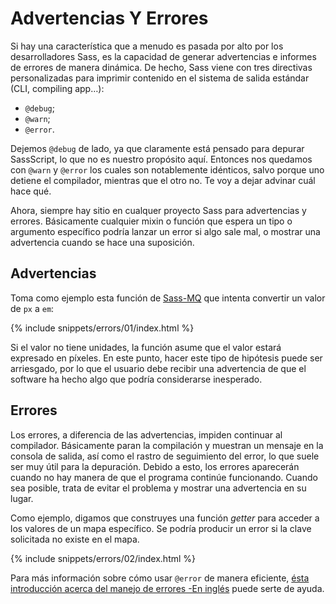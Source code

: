 
# Advertencias Y Errores

Si hay una característica que a menudo es pasada por alto por los desarrolladores Sass, es la capacidad de generar advertencias e informes de errores de manera dinámica. De hecho, Sass viene con tres directivas personalizadas para imprimir contenido en el sistema de salida estándar (CLI, compiling app…):

* `@debug`;
* `@warn`;
* `@error`.

Dejemos `@debug` de lado, ya que claramente está pensado para depurar SassScript, lo que no es nuestro propósito aquí. Entonces nos quedamos con `@warn` y `@error` los cuales son notablemente idénticos, salvo porque uno detiene el compilador, mientras que el otro no. Te voy a dejar advinar cuál hace qué.

Ahora, siempre hay sitio en cualquer proyecto Sass para advertencias y errores. Básicamente cualquier mixin o función que espera un tipo o argumento específico podría lanzar un error si algo sale mal, o mostrar una advertencia cuando se hace una suposición.

## Advertencias

Toma como ejemplo esta función de [Sass-MQ](https://github.com/sass-mq/sass-mq) que intenta convertir un valor de `px` a `em`:

{% include snippets/errors/01/index.html %}

Si el valor no tiene unidades, la función asume que el valor estará expresado en píxeles. En este punto, hacer este tipo de hipótesis puede ser arriesgado, por lo que el usuario debe recibir una advertencia de que el software ha hecho algo que podría considerarse inesperado.

## Errores

Los errores, a diferencia de las advertencias, impiden continuar al compilador. Básicamente paran la compilación y muestran un mensaje en la consola de salida, así como el rastro de seguimiento del error, lo que suele ser muy útil para la depuración. Debido a esto, los errores aparecerán cuando no hay manera de que el programa continúe funcionando. Cuando sea posible, trata de evitar el problema y mostrar una advertencia en su lugar.

Como ejemplo, digamos que construyes una función *getter* para acceder a los valores de un mapa específico. Se podría producir un error si la clave solicitada no existe en el mapa.

{% include snippets/errors/02/index.html %}

Para más información sobre cómo usar `@error` de manera eficiente, [ésta introducción acerca del manejo de errores -En inglés](http://webdesign.tutsplus.com/tutorials/an-introduction-to-error-handling-in-sass--cms-19996) puede serte de ayuda.

